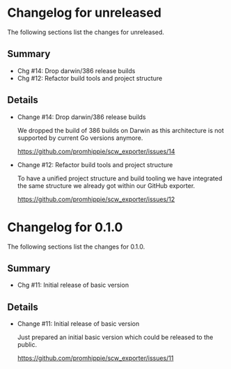 # Changelog for unreleased

The following sections list the changes for unreleased.

## Summary

 * Chg #14: Drop darwin/386 release builds
 * Chg #12: Refactor build tools and project structure

## Details

 * Change #14: Drop darwin/386 release builds

   We dropped the build of 386 builds on Darwin as this architecture is not supported by current Go
   versions anymore.

   https://github.com/promhippie/scw_exporter/issues/14

 * Change #12: Refactor build tools and project structure

   To have a unified project structure and build tooling we have integrated the same structure we
   already got within our GitHub exporter.

   https://github.com/promhippie/scw_exporter/issues/12


# Changelog for 0.1.0

The following sections list the changes for 0.1.0.

## Summary

 * Chg #11: Initial release of basic version

## Details

 * Change #11: Initial release of basic version

   Just prepared an initial basic version which could be released to the public.

   https://github.com/promhippie/scw_exporter/issues/11


